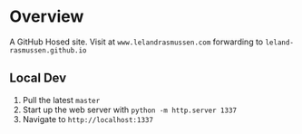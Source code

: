 # Overview
 A GitHub Hosed site. Visit at `www.lelandrasmussen.com` forwarding to `leland-rasmussen.github.io`

## Local Dev
1. Pull the latest `master`
1. Start up the web server with `python -m http.server 1337`
1. Navigate to `http://localhost:1337`